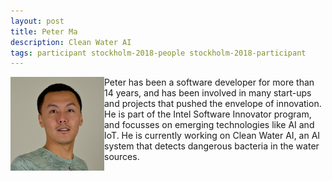 ```yaml
---
layout: post
title: Peter Ma
description: Clean Water AI
tags: participant stockholm-2018-people stockholm-2018-participant
---
```

<img align="left" width="150" height="150" src="/assets/people/ma_peter.jpg" alt="Peter Ma"/>Peter has been a software developer for more than 14 years, and has been involved in many start-ups and projects that pushed the envelope of innovation. He is part of the Intel Software Innovator program, and focusses on emerging technologies like AI and IoT. He is currently working on Clean Water AI, an AI system that detects dangerous bacteria in the water sources.  

<a href="https://twitter.com/Nyceane" title="Twitter" target="_blank"
rel="noopener">
  <i class="fa fa-twitter fa-2x" style="color:#4FB3A9"></i>
</a>